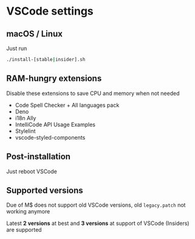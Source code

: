 # VSCode settings

## macOS / Linux

Just run

```sh
./install-[stable|insider].sh
```

## RAM-hungry extensions

Disable these extensions to save CPU and memory when not needed

- Code Spell Checker + All languages pack
- Deno
- i18n Ally
- IntelliCode API Usage Examples
- Stylelint
- vscode-styled-components

## Post-installation

Just reboot VSCode

## Supported versions

Due of M$ does not support old VSCode versions, old `legacy.patch` not working anymore

Latest **2 versions** at best and **3 versions** at support of VSCode (Insiders) are supported
